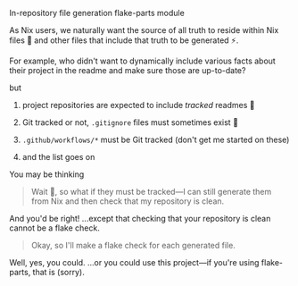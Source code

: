 In-repository file generation flake-parts module

As Nix users, we naturally want
the source of all truth to reside within Nix files 📜
and other files that include that truth to be generated ⚡.

For example, who didn't want to
dynamically include various facts about their project
in the readme and make sure those are up-to-date?

but

1. project repositories are expected to include _tracked_ readmes 📄

2. Git tracked or not, `.gitignore` files must sometimes exist 🤷

3. `.github/workflows/*` must be Git tracked (don't get me started on these)

4. and the list goes on

You may be thinking

> Wait 🤔, so what if they must be tracked—I can still
> generate them from Nix and then check that my repository is clean.

And you'd be right!
...except that checking that your repository is clean cannot be a flake check.

> Okay, so I'll make a flake check for each generated file.

Well, yes, you could.
...or you could use this project—if you're using flake-parts, that is (sorry).
